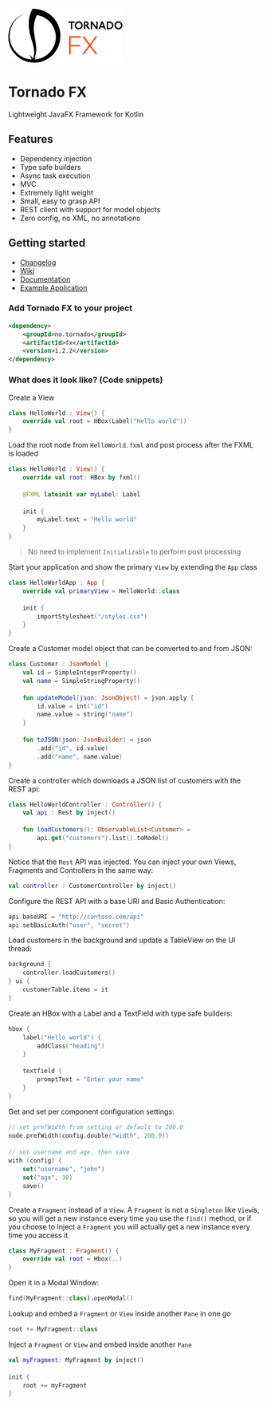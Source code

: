 ![Tornado FX Logo](graphics/tornado-fx-logo.png?raw=true "Tornado FX")
# Tornado FX

Lightweight JavaFX Framework for Kotlin

## Features

- Dependency injection
- Type safe builders
- Async task execution
- MVC
- Extremely light weight
- Small, easy to grasp API
- REST client with support for model objects
- Zero config, no XML, no annotations

## Getting started

- [Changelog](CHANGELOG.md)
- [Wiki](https://github.com/edvin/tornadofx/wiki)
- [Documentation](https://github.com/edvin/tornadofx/wiki/Documentation) 
- [Example Application](https://github.com/edvin/tornadofx-samples) 

### Add Tornado FX to your project

```xml
<dependency>
	<groupId>no.tornado</groupId>
	<artifactId>fx</artifactId>
	<version>1.2.2</version>
</dependency>
```

### What does it look like? (Code snippets)

Create a View

```kotlin
class HelloWorld : View() {
	override val root = HBox(Label("Hello world")) 
}
```
    
Load the root node from `HelloWorld.fxml` and post process after the FXML is loaded
  
```kotlin
class HelloWorld : View() {
	override val root: HBox by fxml()
	
	@FXML lateinit var myLabel: Label
	
	init {
		myLabel.text = "Hello world"
	}
}
```
> No need to implement `Initializable` to perform post processing

Start your application and show the primary `View` by extending the `App` class
    
```kotlin
class HelloWorldApp : App {
	override val primaryView = HelloWorld::class

	init {
		importStylesheet("/styles.css")
	}
}
```

Create a Customer model object that can be converted to and from JSON:
    
```kotlin
class Customer : JsonModel {
	val id = SimpleIntegerProperty()
	val name = SimpleStringProperty()
	
	fun updateModel(json: JsonObject) = json.apply {
		id.value = int("id")
		name.value = string("name")
	}

	fun toJSON(json: JsonBuilder) = json
		.add("id", id.value)
		.add("name", name.value)		
}
```
    
Create a controller which downloads a JSON list of customers with the REST api:

```kotlin
class HelloWorldController : Controller() {
	val api : Rest by inject()
	
	fun loadCustomers(): ObservableList<Customer> = 
		api.get("customers").list().toModel() 
}
```
Notice that the `Rest` API was injected. You can inject your own Views, Fragments and Controllers
in the same way:

```kotlin
val controller : CustomerController by inject()
```
	
Configure the REST API with a base URI and Basic Authentication:
	
```kotlin
api.baseURI = "http://contoso.com/api"
api.setBasicAuth("user", "secret")
```
	
Load customers in the background and update a TableView on the UI thread:

```kotlin
background {
	controller.loadCustomers()
} ui {
	customerTable.items = it
}
```

Create an HBox with a Label and a TextField with type safe builders:

```kotlin
hbox {
	label("Hello world") {
		addClass("heading")
	}
	
	textfield {
		promptText = "Enter your name"
	}
}
```
	
Get and set per component configuration settings:
	
```kotlin
// set prefWidth from setting or default to 200.0
node.prefWidth(config.double("width", 200.0))

// set username and age, then save
with (config) {
	set("username", "john")
	set("age", 30)
	save()
}
```
	
Create a `Fragment` instead of a `View`. A `Fragment` is not a `Singleton` like `View`is, so you will
get a new instance every time you use the `find()` method, or if you choose to Inject a `Fragment` you 
will actually get a new instance every time you access it.
 	
```kotlin
class MyFragment : Fragment() {
	override val root = Hbox(..)
}
```
 	
Open it in a Modal Window:
 		 	 	
```kotlin
find(MyFragment::class).openModal()
``` 
	 	
Lookup and embed a `Fragment` or `View` inside another `Pane` in one go
  	 	
```kotlin
root += MyFragment::class
```

Inject a `Fragment` or `View` and embed inside another `Pane`
  	 
```kotlin
val myFragment: MyFragment by inject()
 
init {
	root += myFragment
}
```